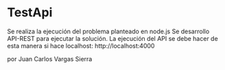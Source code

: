 # TestApi

Se realiza la ejecución del problema planteado en node.js 
Se desarrollo API-REST para ejecutar la solución.
La ejecución del API se debe hacer de esta manera si hace localhost: http://localhost:4000

por Juan Carlos Vargas Sierra
 
